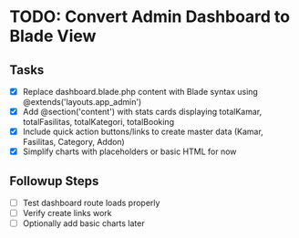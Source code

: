 # TODO: Convert Admin Dashboard to Blade View

## Tasks
- [x] Replace dashboard.blade.php content with Blade syntax using @extends('layouts.app_admin')
- [x] Add @section('content') with stats cards displaying totalKamar, totalFasilitas, totalKategori, totalBooking
- [x] Include quick action buttons/links to create master data (Kamar, Fasilitas, Category, Addon)
- [x] Simplify charts with placeholders or basic HTML for now

## Followup Steps
- [ ] Test dashboard route loads properly
- [ ] Verify create links work
- [ ] Optionally add basic charts later
